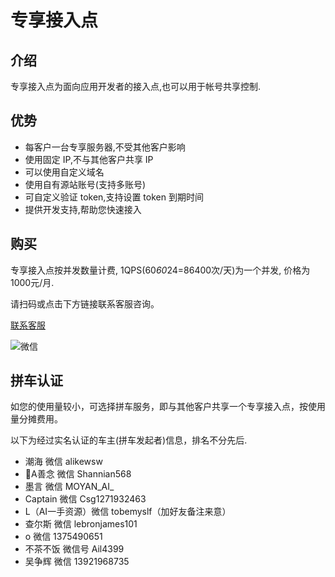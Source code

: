 # 专享接入点

## 介绍

专享接入点为面向应用开发者的接入点,也可以用于帐号共享控制.

## 优势

- 每客户一台专享服务器,不受其他客户影响
- 使用固定 IP,不与其他客户共享 IP
- 可以使用自定义域名
- 使用自有源站账号(支持多账号)
- 可自定义验证 token,支持设置 token 到期时间
- 提供开发支持,帮助您快速接入


## 购买

专享接入点按并发数量计费, 1QPS(60*60*24=86400次/天)为一个并发, 价格为 1000元/月.

请扫码或点击下方链接联系客服咨询。


[联系客服](https://work.weixin.qq.com/kfid/kfc97c97206f588c396)

![微信](../plus/qrcode.png)

## 拼车认证

如您的使用量较小，可选择拼车服务，即与其他客户共享一个专享接入点，按使用量分摊费用。

以下为经过实名认证的车主(拼车发起者)信息，排名不分先后.

* 潮海 微信 alikewsw
* 🎄A善念 微信 Shannian568
* 墨言 微信 MOYAN_AI_
* Captain 微信 Csg1271932463
* L（AI一手资源）微信 tobemyslf（加好友备注来意）
* 查尔斯 微信 lebronjames101
* o 微信 1375490651
* 不茶不饭 微信号 Ail4399
* 吴争辉 微信 13921968735